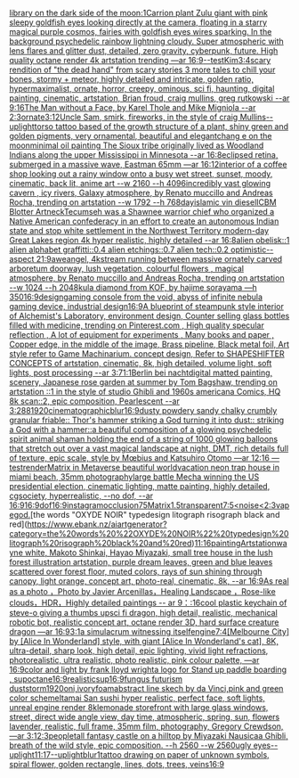 [library on the dark side of the moon](https://www.ebank.nz/aiartgenerator?category=library%20on%20the%20dark%20side%20of%20the%20moon)[:1](https://www.ebank.nz/aiartgenerator?category=%3A1)[Carrion plant Zulu giant  with pink sleepy goldfish eyes looking directly at the camera, floating in a starry magical purple cosmos, fairies with goldfish eyes wires sparking. In the background psychedelic rainbow lightning cloudy. Super atmospheric with lens flares and glitter dust, detailed, zero gravity, cyberpunk, future. High quality octane render 4k artstation trending —ar 16:9](https://www.ebank.nz/aiartgenerator?category=Carrion%20plant%20Zulu%20giant%20%20with%20pink%20sleepy%20goldfish%20eyes%20looking%20directly%20at%20the%20camera%2C%20floating%20in%20a%20starry%20magical%20purple%20cosmos%2C%20fairies%20with%20goldfish%20eyes%20wires%20sparking.%20In%20the%20background%20psychedelic%20rainbow%20lightning%20cloudy.%20Super%20atmospheric%20with%20lens%20flares%20and%20glitter%20dust%2C%20detailed%2C%20zero%20gravity%2C%20cyberpunk%2C%20future.%20High%20quality%20octane%20render%204k%20artstation%20trending%20%E2%80%94ar%2016%3A9)[--test](https://www.ebank.nz/aiartgenerator?category=--test)[Kim](https://www.ebank.nz/aiartgenerator?category=Kim)[3:4](https://www.ebank.nz/aiartgenerator?category=3%3A4)[scary rendition of "the dead hand" from scary stories 3 more tales to chill your bones, stormy + meteor, highly detailed and intricate, golden ratio, hypermaximalist, ornate, horror, creepy, ominous, sci fi, haunting, digital painting, cinematic, artstation, Brian froud, craig mullins, greg rutkowski --ar 9:16](https://www.ebank.nz/aiartgenerator?category=scary%20rendition%20of%20%22the%20dead%20hand%22%20from%20scary%20stories%203%20more%20tales%20to%20chill%20your%20bones%2C%20stormy%20%2B%20meteor%2C%20highly%20detailed%20and%20intricate%2C%20golden%20ratio%2C%20hypermaximalist%2C%20ornate%2C%20horror%2C%20creepy%2C%20ominous%2C%20sci%20fi%2C%20haunting%2C%20digital%20painting%2C%20cinematic%2C%20artstation%2C%20Brian%20froud%2C%20craig%20mullins%2C%20greg%20rutkowski%20--ar%209%3A16)[The Man without a Face, by Karel Thole and Mike Migniola --ar 2:3](https://www.ebank.nz/aiartgenerator?category=The%20Man%20without%20a%20Face%2C%20by%20Karel%20Thole%20and%20Mike%20Migniola%20--ar%202%3A3)[ornate](https://www.ebank.nz/aiartgenerator?category=ornate)[3:1](https://www.ebank.nz/aiartgenerator?category=3%3A1)[2](https://www.ebank.nz/aiartgenerator?category=2)[Uncle Sam, smirk, fireworks, in the style of craig Mullins](https://www.ebank.nz/aiartgenerator?category=Uncle%20Sam%2C%20smirk%2C%20fireworks%2C%20in%20the%20style%20of%20craig%20Mullins)[--uplight](https://www.ebank.nz/aiartgenerator?category=--uplight)[torso tattoo based of the growth structure of a plant, shiny green and golden pigments, very ornamental, beautiful and elegant](https://www.ebank.nz/aiartgenerator?category=torso%20tattoo%20based%20of%20the%20growth%20structure%20of%20a%20plant%2C%20shiny%20green%20and%20golden%20pigments%2C%20very%20ornamental%2C%20beautiful%20and%20elegant)[chang e on the moon](https://www.ebank.nz/aiartgenerator?category=chang%20e%20on%20the%20moon)[minimal oil painting The Sioux tribe originally lived as Woodland Indians along the upper Mississippi in Minnesota --ar 16:8](https://www.ebank.nz/aiartgenerator?category=minimal%20oil%20painting%20The%20Sioux%20tribe%20originally%20lived%20as%20Woodland%20Indians%20along%20the%20upper%20Mississippi%20in%20Minnesota%20--ar%2016%3A8)[eclipsed retina, submerged in a massive wave, Eastman 65mm —ar 16:12](https://www.ebank.nz/aiartgenerator?category=eclipsed%20retina%2C%20submerged%20in%20a%20massive%20wave%2C%20Eastman%2065mm%20%E2%80%94ar%2016%3A12)[interior of a coffee shop looking out a rainy window onto a busy wet street, sunset, moody, cinematic, back lit, anime art  --w 2160 --h 4096](https://www.ebank.nz/aiartgenerator?category=interior%20of%20a%20coffee%20shop%20looking%20out%20a%20rainy%20window%20onto%20a%20busy%20wet%20street%2C%20sunset%2C%20moody%2C%20cinematic%2C%20back%20lit%2C%20anime%20art%20%20--w%202160%20--h%204096)[incredibly vast glowing cavern , icy rivers, Galaxy atmosphere, by Renato muccillo and Andreas Rocha, trending on artstation  --w 1792 --h 768](https://www.ebank.nz/aiartgenerator?category=incredibly%20vast%20glowing%20cavern%20%2C%20icy%20rivers%2C%20Galaxy%20atmosphere%2C%20by%20Renato%20muccillo%20and%20Andreas%20Rocha%2C%20trending%20on%20artstation%20%20--w%201792%20--h%20768)[day](https://www.ebank.nz/aiartgenerator?category=day)[islamic vin diesel](https://www.ebank.nz/aiartgenerator?category=islamic%20vin%20diesel)[ICBM Blotter Art](https://www.ebank.nz/aiartgenerator?category=ICBM%20Blotter%20Art)[neck](https://www.ebank.nz/aiartgenerator?category=neck)[Tecumseh was a Shawnee warrior chief who organized a Native American confederacy in an effort to create an autonomous Indian state and stop white settlement in the Northwest Territory modern-day Great Lakes region 4k hyper realistic, highly detailed --ar 16:8](https://www.ebank.nz/aiartgenerator?category=Tecumseh%20was%20a%20Shawnee%20warrior%20chief%20who%20organized%20a%20Native%20American%20confederacy%20in%20an%20effort%20to%20create%20an%20autonomous%20Indian%20state%20and%20stop%20white%20settlement%20in%20the%20Northwest%20Territory%20modern-day%20Great%20Lakes%20region%204k%20hyper%20realistic%2C%20highly%20detailed%20--ar%2016%3A8)[alien obelisk::1 alien alphabet graffitti::0.4 alien etchings::0.7 alien tech::0.2 optimistic-- aspect 21:9](https://www.ebank.nz/aiartgenerator?category=alien%20obelisk%3A%3A1%20alien%20alphabet%20graffitti%3A%3A0.4%20alien%20etchings%3A%3A0.7%20alien%20tech%3A%3A0.2%20optimistic--%20aspect%2021%3A9)[awe](https://www.ebank.nz/aiartgenerator?category=awe)[angel, 4k](https://www.ebank.nz/aiartgenerator?category=angel%2C%204k)[stream running between massive ornately carved arboretum doorway, lush vegetation, colourful flowers , magical atmosphere, by Renato muccillo and Andreas Rocha, trending on artstation  --w 1024 --h 2048](https://www.ebank.nz/aiartgenerator?category=stream%20running%20between%20massive%20ornately%20carved%20arboretum%20doorway%2C%20lush%20vegetation%2C%20colourful%20flowers%20%2C%20magical%20atmosphere%2C%20by%20Renato%20muccillo%20and%20Andreas%20Rocha%2C%20trending%20on%20artstation%20%20--w%201024%20--h%202048)[kula diamond from KOF, by hajime sorayama —h 350](https://www.ebank.nz/aiartgenerator?category=kula%20diamond%20from%20KOF%2C%20by%20hajime%20sorayama%20%E2%80%94h%20350)[16:9](https://www.ebank.nz/aiartgenerator?category=16%3A9)[design](https://www.ebank.nz/aiartgenerator?category=design)[gaming console from the void, abyss of infinite nebula gaming device, industrial design](https://www.ebank.nz/aiartgenerator?category=gaming%20console%20from%20the%20void%2C%20abyss%20of%20infinite%20nebula%20gaming%20device%2C%20industrial%20design)[16:9](https://www.ebank.nz/aiartgenerator?category=16%3A9)[A blueprint of steampunk style interior of Alchemist's Laboratory,  environment  design, Counter selling glass bottles filled with medicine,  trending on Pinterest.com  , High quality specular reflection , A lot of equipment for experiments , Many books and paper ,  Copper  edge, in the middle of the image, Brass pipeline,  Black metal foil,  Art style refer to Game Machinarium.  concept design, Refer to SHAPESHIFTER CONCEPTS  of artstation, cinematic,  8k, high detailed,  volume light,  soft lights,  post processing    --ar 3:7](https://www.ebank.nz/aiartgenerator?category=A%20blueprint%20of%20steampunk%20style%20interior%20of%20Alchemist%27s%20Laboratory%2C%20%20environment%20%20design%2C%20Counter%20selling%20glass%20bottles%20filled%20with%20medicine%2C%20%20trending%20on%20Pinterest.com%20%20%2C%20High%20quality%20specular%20reflection%20%2C%20A%20lot%20of%20equipment%20for%20experiments%20%2C%20Many%20books%20and%20paper%20%2C%20%20Copper%20%20edge%2C%20in%20the%20middle%20of%20the%20image%2C%20Brass%20pipeline%2C%20%20Black%20metal%20foil%2C%20%20Art%20style%20refer%20to%20Game%20Machinarium.%20%20concept%20design%2C%20Refer%20to%20SHAPESHIFTER%20CONCEPTS%20%20of%20artstation%2C%20cinematic%2C%20%208k%2C%20high%20detailed%2C%20%20volume%20light%2C%20%20soft%20lights%2C%20%20post%20processing%20%20%20%20--ar%203%3A7)[1:1](https://www.ebank.nz/aiartgenerator?category=1%3A1)[Berlin bei nacht](https://www.ebank.nz/aiartgenerator?category=Berlin%20bei%20nacht)[digital matted painting, scenery, Japanese rose garden at summer by Tom Bagshaw, trending on artstation ::1 in the style of studio Ghibli and 1960s americana Comics, HQ 8k scan::2, epic composition, Pearlescent --ar 3:2](https://www.ebank.nz/aiartgenerator?category=digital%20matted%20painting%2C%20scenery%2C%20Japanese%20rose%20garden%20at%20summer%20by%20Tom%20Bagshaw%2C%20trending%20on%20artstation%20%3A%3A1%20in%20the%20style%20of%20studio%20Ghibli%20and%201960s%20americana%20Comics%2C%20HQ%208k%20scan%3A%3A2%2C%20epic%20composition%2C%20Pearlescent%20--ar%203%3A2)[88](https://www.ebank.nz/aiartgenerator?category=88)[1920](https://www.ebank.nz/aiartgenerator?category=1920)[cinematographic](https://www.ebank.nz/aiartgenerator?category=cinematographic)[blur](https://www.ebank.nz/aiartgenerator?category=blur)[16:9](https://www.ebank.nz/aiartgenerator?category=16%3A9)[dusty powdery sandy chalky crumbly granular friable::  Thor's hammer striking a God turning it into dust:: striking a God with a hammer::](https://www.ebank.nz/aiartgenerator?category=dusty%20powdery%20sandy%20chalky%20crumbly%20granular%20friable%3A%3A%20%20Thor%27s%20hammer%20striking%20a%20God%20turning%20it%20into%20dust%3A%3A%20striking%20a%20God%20with%20a%20hammer%3A%3A)[a beautiful composition of a glowing psychedelic spirit animal shaman holding the end of a string of 1000 glowing balloons that stretch out over a vast magical landscape at night, DMT,  rich details full of texture, epic scale, style by Mœbius and Katsuhiro Otomo —ar 12:16 —test](https://www.ebank.nz/aiartgenerator?category=a%20beautiful%20composition%20of%20a%20glowing%20psychedelic%20spirit%20animal%20shaman%20holding%20the%20end%20of%20a%20string%20of%201000%20glowing%20balloons%20that%20stretch%20out%20over%20a%20vast%20magical%20landscape%20at%20night%2C%20DMT%2C%20%20rich%20details%20full%20of%20texture%2C%20epic%20scale%2C%20style%20by%20M%C5%93bius%20and%20Katsuhiro%20Otomo%20%E2%80%94ar%2012%3A16%20%E2%80%94test)[render](https://www.ebank.nz/aiartgenerator?category=render)[Matrix in Metaverse beautiful world](https://www.ebank.nz/aiartgenerator?category=Matrix%20in%20Metaverse%20beautiful%20world)[vacation neon trap house in miami beach, 35mm photography](https://www.ebank.nz/aiartgenerator?category=vacation%20neon%20trap%20house%20in%20miami%20beach%2C%2035mm%20photography)[large battle Mecha winning the US presidential election, cinematic lighting, matte painting, highly detailed, cgsociety, hyperrealistic, --no dof, --ar 16:9](https://www.ebank.nz/aiartgenerator?category=large%20battle%20Mecha%20winning%20the%20US%20presidential%20election%2C%20cinematic%20lighting%2C%20matte%20painting%2C%20highly%20detailed%2C%20cgsociety%2C%20hyperrealistic%2C%20--no%20dof%2C%20--ar%2016%3A9)[16:9](https://www.ebank.nz/aiartgenerator?category=16%3A9)[dof](https://www.ebank.nz/aiartgenerator?category=dof)[16:9](https://www.ebank.nz/aiartgenerator?category=16%3A9)[instagram](https://www.ebank.nz/aiartgenerator?category=instagram)[occlusion](https://www.ebank.nz/aiartgenerator?category=occlusion)[75](https://www.ebank.nz/aiartgenerator?category=75)[Matrix](https://www.ebank.nz/aiartgenerator?category=Matrix)[1.5](https://www.ebank.nz/aiartgenerator?category=1.5)[transparent](https://www.ebank.nz/aiartgenerator?category=transparent)[7:5](https://www.ebank.nz/aiartgenerator?category=7%3A5)[<noise](https://www.ebank.nz/aiartgenerator?category=%3Cnoise)[<2:3](https://www.ebank.nz/aiartgenerator?category=%3C2%3A3)[vapegod.](https://www.ebank.nz/aiartgenerator?category=vapegod.)[the words "OXYDE NOIR" typedesign litograph risograph black and red](https://www.ebank.nz/aiartgenerator?category=the%20words%20%22OXYDE%20NOIR%22%20typedesign%20litograph%20risograph%20black%20and%20red)[11:16](https://www.ebank.nz/aiartgenerator?category=11%3A16)[painting](https://www.ebank.nz/aiartgenerator?category=painting)[Artstation](https://www.ebank.nz/aiartgenerator?category=Artstation)[wayne white, Makoto Shinkai, Hayao Miyazaki, small tree house in the lush forest illustration artstation, purple dream leaves, green and blue leaves scattered over forest floor, muted colors, rays of sun shining through canopy, light orange, concept art, photo-real, cinematic, 8k, --ar 16:9](https://www.ebank.nz/aiartgenerator?category=wayne%20white%2C%20Makoto%20Shinkai%2C%20Hayao%20Miyazaki%2C%20small%20tree%20house%20in%20the%20lush%20forest%20illustration%20artstation%2C%20purple%20dream%20leaves%2C%20green%20and%20blue%20leaves%20scattered%20over%20forest%20floor%2C%20muted%20colors%2C%20rays%20of%20sun%20shining%20through%20canopy%2C%20light%20orange%2C%20concept%20art%2C%20photo-real%2C%20cinematic%2C%208k%2C%20--ar%2016%3A9)[As real as a photo ，Photo by Javier Arcenillas，Healing Landscape ，Rose-like clouds，HDR，Highly detailed paintings -- ar 9：:16](https://www.ebank.nz/aiartgenerator?category=As%20real%20as%20a%20photo%20%EF%BC%8CPhoto%20by%20Javier%20Arcenillas%EF%BC%8CHealing%20Landscape%20%EF%BC%8CRose-like%20clouds%EF%BC%8CHDR%EF%BC%8CHighly%20detailed%20paintings%20--%20ar%209%EF%BC%9A%3A16)[cool plastic keychain of steve-o giving a thumbs up](https://www.ebank.nz/aiartgenerator?category=cool%20plastic%20keychain%20of%20steve-o%20giving%20a%20thumbs%20up)[sci fi dragon, high detail, realistic, mechanical robotic bot, realistic concept art, octane render 3D, hard surface creature dragon  —ar 16:9](https://www.ebank.nz/aiartgenerator?category=sci%20fi%20dragon%2C%20high%20detail%2C%20realistic%2C%20mechanical%20robotic%20bot%2C%20realistic%20concept%20art%2C%20octane%20render%203D%2C%20hard%20surface%20creature%20dragon%20%20%E2%80%94ar%2016%3A9)[3:1](https://www.ebank.nz/aiartgenerator?category=3%3A1)[a simulacrum witnessing itself](https://www.ebank.nz/aiartgenerator?category=a%20simulacrum%20witnessing%20itself)[engine](https://www.ebank.nz/aiartgenerator?category=engine)[7:4](https://www.ebank.nz/aiartgenerator?category=7%3A4)[[Melbourne City] by [Alice In Wonderland] style, with giant [Alice In Wonderland's cat], 8K, ultra-detail, sharp look, high detail, epic lighting, vivid light refractions, photorealistic, ultra realistic, photo realistic, pink colour palette, —ar 16:9](https://www.ebank.nz/aiartgenerator?category=%5BMelbourne%20City%5D%20by%20%5BAlice%20In%20Wonderland%5D%20style%2C%20with%20giant%20%5BAlice%20In%20Wonderland%27s%20cat%5D%2C%208K%2C%20ultra-detail%2C%20sharp%20look%2C%20high%20detail%2C%20epic%20lighting%2C%20vivid%20light%20refractions%2C%20photorealistic%2C%20ultra%20realistic%2C%20photo%20realistic%2C%20pink%20colour%20palette%2C%20%E2%80%94ar%2016%3A9)[color and light by frank lloyd wright](https://www.ebank.nz/aiartgenerator?category=color%20and%20light%20by%20frank%20lloyd%20wright)[a logo for Stand up paddle boarding , sup](https://www.ebank.nz/aiartgenerator?category=a%20logo%20for%20Stand%20up%20paddle%20boarding%20%2C%20sup)[octane](https://www.ebank.nz/aiartgenerator?category=octane)[16:9](https://www.ebank.nz/aiartgenerator?category=16%3A9)[realistic](https://www.ebank.nz/aiartgenerator?category=realistic)[sup](https://www.ebank.nz/aiartgenerator?category=sup)[16:9](https://www.ebank.nz/aiartgenerator?category=16%3A9)[fungus futurism dust](https://www.ebank.nz/aiartgenerator?category=fungus%20futurism%20dust)[storm](https://www.ebank.nz/aiartgenerator?category=storm)[1920](https://www.ebank.nz/aiartgenerator?category=1920)[oni,ivory](https://www.ebank.nz/aiartgenerator?category=oni%2Civory)[foam](https://www.ebank.nz/aiartgenerator?category=foam)[abstract line skech by da Vinci,pink and green color scheme](https://www.ebank.nz/aiartgenerator?category=abstract%20line%20skech%20by%20da%20Vinci%2Cpink%20and%20green%20color%20scheme)[Itamai San sushi hyper realistic, perfect face, soft lights, unreal engine render 8k](https://www.ebank.nz/aiartgenerator?category=Itamai%20San%20sushi%20hyper%20realistic%2C%20perfect%20face%2C%20soft%20lights%2C%20unreal%20engine%20render%208k)[lemonade storefront with large glass windows, street, direct wide angle view, day time, atmospheric, spring, sun, flowers lavender, realistic, full frame, 35mm film, photography, Gregory Crewdson, —ar 3:1](https://www.ebank.nz/aiartgenerator?category=lemonade%20storefront%20with%20large%20glass%20windows%2C%20street%2C%20direct%20wide%20angle%20view%2C%20day%20time%2C%20atmospheric%2C%20spring%2C%20sun%2C%20flowers%20lavender%2C%20realistic%2C%20full%20frame%2C%2035mm%20film%2C%20photography%2C%20Gregory%20Crewdson%2C%20%E2%80%94ar%203%3A1)[2:3](https://www.ebank.nz/aiartgenerator?category=2%3A3)[people](https://www.ebank.nz/aiartgenerator?category=people)[tall fantasy castle on a hilltop by Miyazaki Nausicaa Ghibli, breath of the wild style, epic composition.  --h 2560 --w 2560](https://www.ebank.nz/aiartgenerator?category=tall%20fantasy%20castle%20on%20a%20hilltop%20by%20Miyazaki%20Nausicaa%20Ghibli%2C%20breath%20of%20the%20wild%20style%2C%20epic%20composition.%20%20--h%202560%20--w%202560)[ugly eyes](https://www.ebank.nz/aiartgenerator?category=ugly%20eyes)[--uplight](https://www.ebank.nz/aiartgenerator?category=--uplight)[11:17](https://www.ebank.nz/aiartgenerator?category=11%3A17)[--uplight](https://www.ebank.nz/aiartgenerator?category=--uplight)[blur](https://www.ebank.nz/aiartgenerator?category=blur)[1](https://www.ebank.nz/aiartgenerator?category=1)[tattoo drawing on paper of unknown symbols, spiral flower, golden rectangle, lines, dots, trees, veins](https://www.ebank.nz/aiartgenerator?category=tattoo%20drawing%20on%20paper%20of%20unknown%20symbols%2C%20spiral%20flower%2C%20golden%20rectangle%2C%20lines%2C%20dots%2C%20trees%2C%20veins)[16:9](https://www.ebank.nz/aiartgenerator?category=16%3A9)